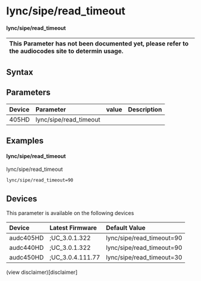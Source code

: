 ﻿---
description: lync/sipe/read_timeout
search: false
---

# lync/sipe/read_timeout

#### lync/sipe/read_timeout


| This Parameter has not been documented yet, please refer to the audiocodes site to determin usage.  | 
| :--- |

## Syntax

## Parameters
|Device|Parameter|value|Description|
|:---|:---|:---|:---|
| 405HD | lync/sipe/read_timeout |  |  |

## Examples
#### lync/sipe/read_timeout

lync/sipe/read_timeout

```
lync/sipe/read_timeout=90
```

## Devices
This parameter is available on the following devices

| Device | Latest Firmware | Default Value |
|:---|:---|:---|
| audc405HD | ;UC_3.0.1.322 | lync/sipe/read_timeout=90 
| audc440HD | ;UC_3.0.1.322 | lync/sipe/read_timeout=90 
| audc450HD | ;UC_3.0.4.111.77 | lync/sipe/read_timeout=30 

(view disclaimer)[disclaimer]
